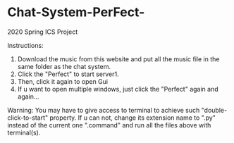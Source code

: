 # Chat-System-PerFect-
2020 Spring ICS Project


Instructions:
1. Download the music from this website and put all the music file in the same folder as the chat system.
2. Click the "Perfect" to start server1. 
3. Then, click it again to open Gui
4. If u want to open multiple windows, just click the "Perfect" again and again...

Warning:
You may have to give access to terminal to achieve such "double-click-to-start" property. If u can not, change its extension name to ".py" instead of the current one ".command" and run all the files above with terminal(s).


